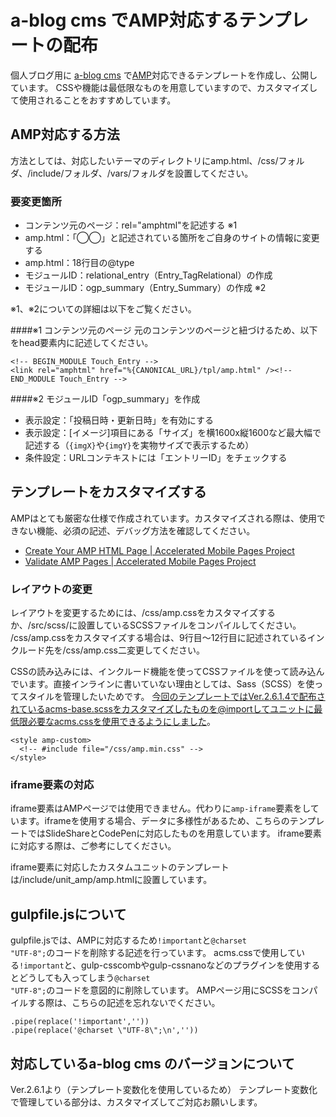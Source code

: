 # a-blog cms でAMP対応するテンプレートの配布

個人ブログ用に [a-blog cms](http://www.a-blogcms.jp/) で[AMP](https://www.ampproject.org/)対応できるテンプレートを作成し、公開しています。
CSSや機能は最低限なものを用意していますので、カスタマイズして使用されることをおすすめしています。


## AMP対応する方法
方法としては、対応したいテーマのディレクトリにamp.html、/css/フォルダ、/include/フォルダ、/vars/フォルダを設置してください。

### 要変更箇所
- コンテンツ元のページ：rel="amphtml"を記述する ※1
- amp.html：「◯◯」と記述されている箇所をご自身のサイトの情報に変更する
- amp.html：18行目の@type
- モジュールID：relational_entry（Entry_TagRelational）の作成
- モジュールID：ogp_summary（Entry_Summary）の作成 ※2

※1、※2についての詳細は以下をご覧ください。

####※1 コンテンツ元のページ
元のコンテンツのページと紐づけるため、以下をhead要素内に記述してください。
````
<!-- BEGIN_MODULE Touch_Entry -->
<link rel="amphtml" href="%{CANONICAL_URL}/tpl/amp.html" /><!-- END_MODULE Touch_Entry -->
````

####※2 モジュールID「ogp_summary」を作成

- 表示設定：「投稿日時・更新日時」を有効にする
- 表示設定：[イメージ]項目にある「サイズ」を横1600x縦1600など最大幅で記述する（<code>{imgX}</code>や<code>{imgY}</code>を実物サイズで表示するため）
- 条件設定：URLコンテキストには「エントリーID」をチェックする

## テンプレートをカスタマイズする

AMPはとても厳密な仕様で作成されています。カスタマイズされる際は、使用できない機能、必須の記述、デバッグ方法を確認してください。

- [Create Your AMP HTML Page | Accelerated Mobile Pages Project](https://www.ampproject.org/docs/get_started/create/basic_markup)
- [Validate AMP Pages | Accelerated Mobile Pages Project](https://www.ampproject.org/docs/guides/validate)

### レイアウトの変更

レイアウトを変更するためには、/css/amp.cssをカスタマイズするか、/src/scss/に設置しているSCSSファイルをコンパイルしてください。
/css/amp.cssをカスタマイズする場合は、9行目〜12行目に記述されているインクルード先を/css/amp.css二変更してください。

CSSの読み込みには、インクルード機能を使ってCSSファイルを使って読み込んでいます。直接インラインに書いていない理由としては、Sass（SCSS）を使ってスタイルを管理したいためです。
今回のテンプレートではVer.2.6.1.4で配布されているacms-base.scssをカスタマイズしたものを@importしてユニットに最低限必要なacms.cssを使用できるようにしました。

````
<style amp-custom>
  <!-- #include file="/css/amp.min.css" -->
</style>
````

### iframe要素の対応

iframe要素はAMPページでは使用できません。代わりに<code>amp-iframe</code>要素をしています。iframeを使用する場合、データに多様性があるため、こちらのテンプレートではSlideShareとCodePenに対応したものを用意しています。
iframe要素に対応する際は、ご参考にしてください。

iframe要素に対応したカスタムユニットのテンプレートは/include/unit_amp/amp.htmlに設置しています。


## gulpfile.jsについて

gulpfile.jsでは、AMPに対応するため<code>!important</code>と<code>@charset "UTF-8";</code>のコードを削除する記述を行っています。
acms.cssで使用している<code>!important</code>と、gulp-csscombやgulp-cssnanoなどのプラグインを使用するとどうしても入ってしまう<code>@charset "UTF-8";</code>のコードを意図的に削除しています。
AMPページ用にSCSSをコンパイルする際は、こちらの記述を忘れないでください。

````
.pipe(replace('!important',''))
.pipe(replace('@charset \"UTF-8\";\n',''))
````

## 対応しているa-blog cms のバージョンについて
Ver.2.6.1より（テンプレート変数化を使用しているため）
テンプレート変数化で管理している部分は、カスタマイズしてご対応お願いします。
